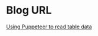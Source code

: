 # Blog URL

[Using Puppeteer to read table data](https://javier-lopez.me/blog/puppeteer_read_table/)
